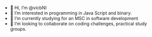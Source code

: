 - 👋 Hi, I’m @vicbNI
- 👀 I’m interested in programming in Java Script and binary.
- 🌱 I’m currently studying for an MSC in software development
- 💞️ I’m looking to collaborate on coding challenges, practical study groups. 

<!---
vicbNI/vicbNI is a ✨ special ✨ repository because its `README.md` (this file) appears on your GitHub profile.
You can click the Preview link to take a look at your changes.
--->
